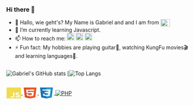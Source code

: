 ### Hi there 👋


- 👺 Hallo, wie geht's? My Name is Gabriel and and I am from <img align="center" height="20" width="25" src="https://github.com/csmoore/country-flag-icons/blob/master/country-flags-4x3-png/br.png">
- 🌱 I’m currently learning Javascript.
- 📫 How to reach me: <a href="mailto:gabriell.ribeiro@yahoo.com" target="_blank"><img src="https://www.nicepng.com/png/full/136-1368647_mailicon-transparent-background-white-email-png.png" target="_blank"  height ="20" width="20"></a> <a href="https://gahbr.github.io/Curriculum-vitae/" target="_blank"><img src="https://www.clipartmax.com/png/middle/316-3160442_cv-png-png-free-cv-icon.png" target="_blank"  height ="20" width="20"></a> <a href="https://www.linkedin.com/in/gabriellribeiro1/" target="_blank"><img src="https://cdn.jsdelivr.net/gh/devicons/devicon/icons/linkedin/linkedin-original.svg" target="_blank"  height ="20" width="20"></a> 
- ⚡ Fun fact: My hobbies are playing guitar🎸, watching KungFu movies🎬 and learning languages📖.  

##
![Gabriel's GitHub stats](https://github-readme-stats.vercel.app/api?username=gahbr&show_icons=true&theme=dark) [![Top Langs](https://github-readme-stats.vercel.app/api/top-langs/?username=gahbr&theme=dark)


##
  <div>
<div style="display: inline_block">
  <a href= "#"><img align="center" alt="JS" height="30" width="40" src="https://raw.githubusercontent.com/devicons/devicon/master/icons/javascript/javascript-plain.svg">
  <img align="center" alt="HTML" height="30" width="40" src="https://raw.githubusercontent.com/devicons/devicon/master/icons/html5/html5-original.svg">
  <img align="center" alt="CSS" height="30" width="40" src="https://raw.githubusercontent.com/devicons/devicon/master/icons/css3/css3-original.svg">
  <img align="center" alt="PHP" height="40" width="40" img src="https://cdn.jsdelivr.net/gh/devicons/devicon/icons/php/php-plain.svg" />
  </a>
</div>

